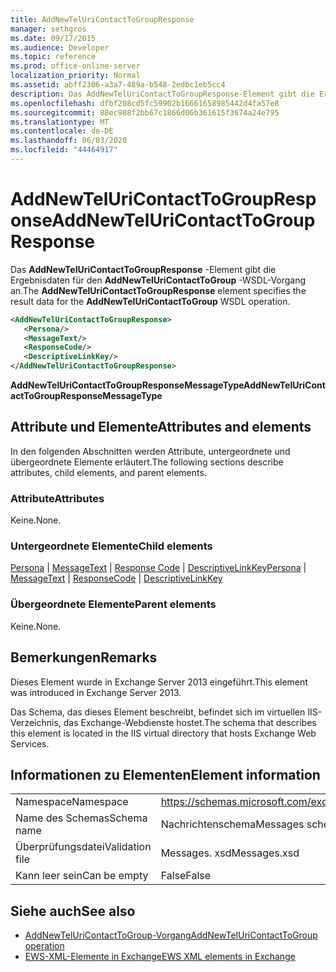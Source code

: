 ```yaml
---
title: AddNewTelUriContactToGroupResponse
manager: sethgros
ms.date: 09/17/2015
ms.audience: Developer
ms.topic: reference
ms.prod: office-online-server
localization_priority: Normal
ms.assetid: abff2306-a3a7-489a-b548-2edbc1eb5cc4
description: Das AddNewTelUriContactToGroupResponse-Element gibt die Ergebnisdaten für den AddNewTelUriContactToGroup-WSDL-Vorgang an.
ms.openlocfilehash: dfbf208cd5fc59902b16661658985442d4fa57e8
ms.sourcegitcommit: 88ec988f2bb67c1866d06b361615f3674a24e795
ms.translationtype: MT
ms.contentlocale: de-DE
ms.lasthandoff: 06/03/2020
ms.locfileid: "44464917"
---
```

# <a name="addnewteluricontacttogroupresponse"></a><span data-ttu-id="be7e4-103">AddNewTelUriContactToGroupResponse</span><span class="sxs-lookup"><span data-stu-id="be7e4-103">AddNewTelUriContactToGroupResponse</span></span>

<span data-ttu-id="be7e4-104">Das **AddNewTelUriContactToGroupResponse** -Element gibt die Ergebnisdaten für den **AddNewTelUriContactToGroup** -WSDL-Vorgang an.</span><span class="sxs-lookup"><span data-stu-id="be7e4-104">The **AddNewTelUriContactToGroupResponse** element specifies the result data for the **AddNewTelUriContactToGroup** WSDL operation.</span></span> 
  
```XML
<AddNewTelUriContactToGroupResponse>
   <Persona/>
   <MessageText/>
   <ResponseCode/>
   <DescriptiveLinkKey/>
</AddNewTelUriContactToGroupResponse>
```

 <span data-ttu-id="be7e4-105">**AddNewTelUriContactToGroupResponseMessageType**</span><span class="sxs-lookup"><span data-stu-id="be7e4-105">**AddNewTelUriContactToGroupResponseMessageType**</span></span>
## <a name="attributes-and-elements"></a><span data-ttu-id="be7e4-106">Attribute und Elemente</span><span class="sxs-lookup"><span data-stu-id="be7e4-106">Attributes and elements</span></span>

<span data-ttu-id="be7e4-107">In den folgenden Abschnitten werden Attribute, untergeordnete und übergeordnete Elemente erläutert.</span><span class="sxs-lookup"><span data-stu-id="be7e4-107">The following sections describe attributes, child elements, and parent elements.</span></span>
  
### <a name="attributes"></a><span data-ttu-id="be7e4-108">Attribute</span><span class="sxs-lookup"><span data-stu-id="be7e4-108">Attributes</span></span>

<span data-ttu-id="be7e4-109">Keine.</span><span class="sxs-lookup"><span data-stu-id="be7e4-109">None.</span></span>
  
### <a name="child-elements"></a><span data-ttu-id="be7e4-110">Untergeordnete Elemente</span><span class="sxs-lookup"><span data-stu-id="be7e4-110">Child elements</span></span>

<span data-ttu-id="be7e4-111">[Persona](persona.md)  |  [MessageText](messagetext.md)  |  [Response Code](responsecode.md)  |  [DescriptiveLinkKey](descriptivelinkkey.md)</span><span class="sxs-lookup"><span data-stu-id="be7e4-111">[Persona](persona.md) | [MessageText](messagetext.md) | [ResponseCode](responsecode.md) | [DescriptiveLinkKey](descriptivelinkkey.md)</span></span>
  
### <a name="parent-elements"></a><span data-ttu-id="be7e4-112">Übergeordnete Elemente</span><span class="sxs-lookup"><span data-stu-id="be7e4-112">Parent elements</span></span>

<span data-ttu-id="be7e4-113">Keine.</span><span class="sxs-lookup"><span data-stu-id="be7e4-113">None.</span></span>
  
## <a name="remarks"></a><span data-ttu-id="be7e4-114">Bemerkungen</span><span class="sxs-lookup"><span data-stu-id="be7e4-114">Remarks</span></span>

<span data-ttu-id="be7e4-115">Dieses Element wurde in Exchange Server 2013 eingeführt.</span><span class="sxs-lookup"><span data-stu-id="be7e4-115">This element was introduced in Exchange Server 2013.</span></span>
  
<span data-ttu-id="be7e4-116">Das Schema, das dieses Element beschreibt, befindet sich im virtuellen IIS-Verzeichnis, das Exchange-Webdienste hostet.</span><span class="sxs-lookup"><span data-stu-id="be7e4-116">The schema that describes this element is located in the IIS virtual directory that hosts Exchange Web Services.</span></span>
  
## <a name="element-information"></a><span data-ttu-id="be7e4-117">Informationen zu Elementen</span><span class="sxs-lookup"><span data-stu-id="be7e4-117">Element information</span></span>

|||
|:-----|:-----|
|<span data-ttu-id="be7e4-118">Namespace</span><span class="sxs-lookup"><span data-stu-id="be7e4-118">Namespace</span></span>  <br/> |https://schemas.microsoft.com/exchange/services/2006/messages  <br/> |
|<span data-ttu-id="be7e4-119">Name des Schemas</span><span class="sxs-lookup"><span data-stu-id="be7e4-119">Schema name</span></span>  <br/> |<span data-ttu-id="be7e4-120">Nachrichtenschema</span><span class="sxs-lookup"><span data-stu-id="be7e4-120">Messages schema</span></span>  <br/> |
|<span data-ttu-id="be7e4-121">Überprüfungsdatei</span><span class="sxs-lookup"><span data-stu-id="be7e4-121">Validation file</span></span>  <br/> |<span data-ttu-id="be7e4-122">Messages. xsd</span><span class="sxs-lookup"><span data-stu-id="be7e4-122">Messages.xsd</span></span>  <br/> |
|<span data-ttu-id="be7e4-123">Kann leer sein</span><span class="sxs-lookup"><span data-stu-id="be7e4-123">Can be empty</span></span>  <br/> |<span data-ttu-id="be7e4-124">False</span><span class="sxs-lookup"><span data-stu-id="be7e4-124">False</span></span>  <br/> |
   
## <a name="see-also"></a><span data-ttu-id="be7e4-125">Siehe auch</span><span class="sxs-lookup"><span data-stu-id="be7e4-125">See also</span></span>

- [<span data-ttu-id="be7e4-126">AddNewTelUriContactToGroup-Vorgang</span><span class="sxs-lookup"><span data-stu-id="be7e4-126">AddNewTelUriContactToGroup operation</span></span>](addnewteluricontacttogroup-operation.md)
- [<span data-ttu-id="be7e4-127">EWS-XML-Elemente in Exchange</span><span class="sxs-lookup"><span data-stu-id="be7e4-127">EWS XML elements in Exchange</span></span>](ews-xml-elements-in-exchange.md)

